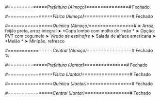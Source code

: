 
*#==============Prefeitura (Almoço)===============#*
Fechado

*#================Física (Almoço)=================#*
Fechado

*#================Química (Almoço)================#*
➤ Arroz, feijão preto, arroz integral
➤ *Copa lombo com molho de limão *
➤ Opção: PVT com cogumelo 
➤ *Virado de espinafre*
➤ Salada de alface americana
➤ *Melão *
➤ Minipão, refresco

*#================Central (Almoço)================#*
Fechado
%

*#==============Prefeitura (Jantar)===============#*
Fechado

*#================Física (Jantar)=================#*
Fechado

*#================Química (Jantar)================#*
Fechado

*#================Central (Jantar)================#*
Fechado
